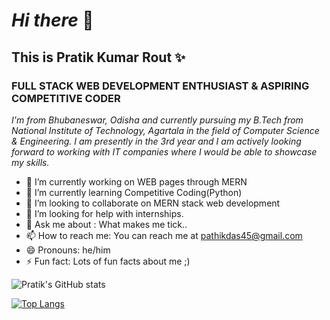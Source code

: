 # _Hi there_ 👋
## **This is Pratik Kumar Rout** ✨
### **FULL STACK WEB DEVELOPMENT ENTHUSIAST & ASPIRING COMPETITIVE CODER**
 _I'm from Bhubaneswar, Odisha and currently pursuing my B.Tech from National Institute of Technology, Agartala in the field of Computer Science & Engineering. I am presently in the 3rd year and I am actively looking forward to working with IT companies where I would be able to showcase my skills._

<!--
**PratikRout/PratikRout** is a ✨ _special_ ✨ repository because its `README.md` (this file) appears on your GitHub profile.

Here are some ideas to get you started:
-->
- 🔭 I’m currently working on WEB pages through MERN
- 🌱 I’m currently learning Competitive Coding(Python)
- 👯 I’m looking to collaborate on MERN stack web development
- 🤔 I’m looking for help with internships.
- 💬 Ask me about : What makes me tick..
- 📫 How to reach me: You can reach me at pathikdas45@gmail.com
- 😄 Pronouns: he/him
- ⚡ Fun fact: Lots of fun facts about me ;)


![Pratik's GitHub stats](https://github-readme-stats.vercel.app/api?username=PratikRout&show_icons=true&theme=great-gatsby)

[![Top Langs](https://github-readme-stats.vercel.app/api/top-langs/?username=PratikRout&show_icons=true&theme=great-gatsby&langs_count=10&layout=compact)](https://github.com/PratikRout/github-readme-stats)
